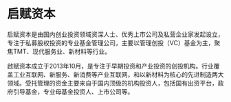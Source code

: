 # 启赋资本

启赋资本是由国内创业投资领域资深人士、优秀上市公司及私营企业家发起设立，专注于私募股权投资的专业基金管理公司，主要以管理创投（VC）基金为主，聚焦TMT、现代服务业、新材料等行业。

啟赋资本成立于2013年10月，是专注于早期投资和产业投资的创投机构。行业覆盖工业互联网、新服务、新消费等产业互联网，和以新材料为核心的先进制造两大领域。受托管理的资金主要来自于国内顶级的机构投资人，包括国有出资平台，政府引导基金，专业母基金投资人、上市公司等。
